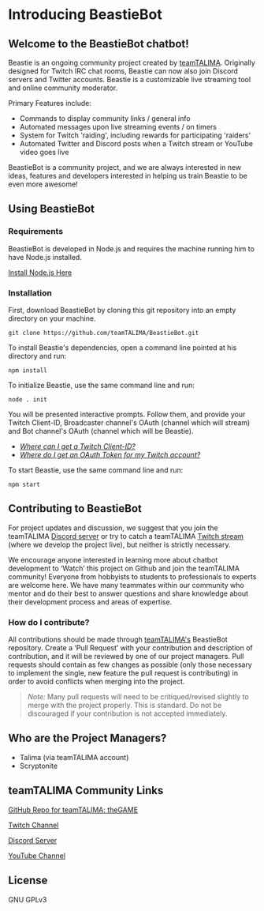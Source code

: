 # Introducing BeastieBot
## Welcome to the BeastieBot chatbot!
Beastie is an ongoing community project created by [teamTALIMA](https://github.com/teamTALIMA). Originally designed for Twitch IRC chat rooms, Beastie can now also join Discord servers and Twitter accounts. Beastie is a customizable live streaming tool and online community moderator.

Primary Features include:

* Commands to display community links / general info
* Automated messages upon live streaming events / on timers
* System for Twitch 'raiding', including rewards for participating 'raiders'
* Automated Twitter and Discord posts when a Twitch stream or YouTube video goes live

BeastieBot is a community project, and we are always interested in new ideas, features and developers interested in helping us train Beastie to be even more awesome!

## Using BeastieBot
### Requirements
BeastieBot is developed in Node.js and requires the machine running him to have Node.js installed.

[Install Node.js Here](https://nodejs.org/en/)

### Installation
First, download BeastieBot by cloning this git repository into an empty directory on your machine.

```
git clone https://github.com/teamTALIMA/BeastieBot.git
```
To install Beastie's dependencies, open a command line pointed at his directory and run:
```
npm install
```

To initialize Beastie, use the same command line and run:
```
node . init
```
You will be presented interactive prompts. Follow them, and provide your Twitch Client-ID, Broadcaster channel's OAuth (channel which will stream) and Bot channel's OAuth (channel which will be Beastie).
* [*Where can I get a Twitch Client-ID?*](https://dev.twitch.tv/dashboard/apps/create)
* [*Where do I get an OAuth Token for my Twitch account?*](https://twitchapps.com/tmi/)

To start Beastie, use the same command line and run:
```
npm start
```

## Contributing to BeastieBot
For project updates and discussion, we suggest that you join the teamTALIMA [Discord server](https://discordapp.com/invite/dGFQ5tE "teamTALIMA's Discord Server") or try to catch a teamTALIMA [Twitch stream](https://www.twitch.tv/teamtalima "teamTALIMA's Twitch Channel") (where we develop the project live), but neither is strictly necessary.

We encourage anyone interested in learning more about chatbot development to ‘Watch’ this project on Github and join the teamTALIMA community! Everyone from hobbyists to students to professionals to experts are welcome here. We have many teammates within our community who mentor and do their best to answer questions and share knowledge about their development process and areas of expertise.

### How do I contribute?
All contributions should be made through [teamTALIMA's](https://github.com/teamTALIMA) BeastieBot repository. Create a ‘Pull Request’ with your contribution and description of contribution, and it will be reviewed by one of our project managers. Pull requests should contain as few changes as possible (only those necessary to implement the single, new feature the pull request is contributing) in order to avoid conflicts when merging into the project.

> *Note:* Many pull requests will need to be critiqued/revised slightly to merge with the project properly. This is standard. Do not be discouraged if your contribution is not accepted immediately.

## Who are the Project Managers?
* Talima (via teamTALIMA account)
* Scryptonite

## teamTALIMA Community Links
[GitHub Repo for teamTALIMA: theGAME](https://github.com/teamTALIMA/teamTALIMA_theGAME "teamTALIMA's theGAME Repo")

[Twitch Channel](https://www.twitch.tv/teamtalima "teamTALIMA's Twitch Channel")

[Discord Server](https://discordapp.com/invite/dGFQ5tE "teamTALIMA's Discord Server")

[YouTube Channel](https://www.youtube.com/channel/UCKjIJW6mQg7rEnDJ-KnVL-w "teamTALIMA's YouTube Channel")

## License
GNU GPLv3
